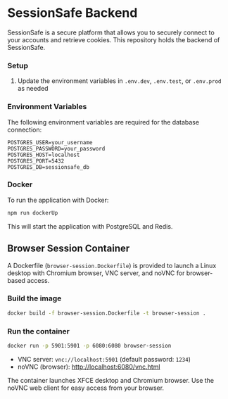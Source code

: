 # SessionSafe Backend

SessionSafe is a secure platform that allows you to securely connect to your accounts and retrieve cookies. This repository holds the backend of SessionSafe.

### Setup

1. Update the environment variables in `.env.dev`, `.env.test`, or `.env.prod` as needed

### Environment Variables

The following environment variables are required for the database connection:

```
POSTGRES_USER=your_username
POSTGRES_PASSWORD=your_password
POSTGRES_HOST=localhost
POSTGRES_PORT=5432
POSTGRES_DB=sessionsafe_db
```

### Docker

To run the application with Docker:

```bash
npm run dockerUp
```

This will start the application with PostgreSQL and Redis.

## Browser Session Container

A Dockerfile (`browser-session.Dockerfile`) is provided to launch a Linux desktop with Chromium browser, VNC server, and noVNC for browser-based access.

### Build the image

```sh
docker build -f browser-session.Dockerfile -t browser-session .
```

### Run the container

```sh
docker run -p 5901:5901 -p 6080:6080 browser-session
```

- VNC server: `vnc://localhost:5901` (default password: `1234`)
- noVNC (browser): [http://localhost:6080/vnc.html](http://localhost:6080/vnc.html)

The container launches XFCE desktop and Chromium browser. Use the noVNC web client for easy access from your browser.
